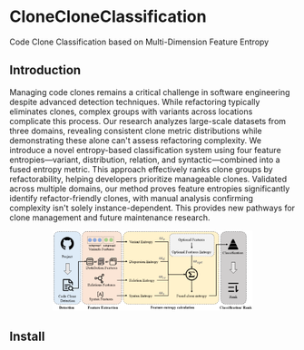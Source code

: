 # CloneCloneClassification
Code Clone Classification based on Multi-Dimension Feature Entropy
## Introduction
Managing code clones remains a critical challenge in software engineering despite advanced detection techniques. While refactoring typically eliminates clones, complex groups with variants across locations complicate this process. Our research analyzes large-scale datasets from three domains, revealing consistent clone metric distributions while demonstrating these alone can't assess refactoring complexity. We introduce a novel entropy-based classification system using four feature entropies—variant, distribution, relation, and syntactic—combined into a fused entropy metric. This approach effectively ranks clone groups by refactorability, helping developers prioritize manageable clones. Validated across multiple domains, our method proves feature entropies significantly identify refactor-friendly clones, with manual analysis confirming complexity isn't solely instance-dependent. This provides new pathways for clone management and future maintenance research.
<div align="center">
  <img src="fig/overview.png" alt="Overview Diagram" width="70%">
</div>

## Install

